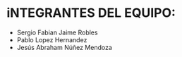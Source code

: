# iNTEGRANTES DEL EQUIPO:
- Sergio Fabian Jaime Robles
- Pablo Lopez Hernandez
- Jesús Abraham Núñez Mendoza